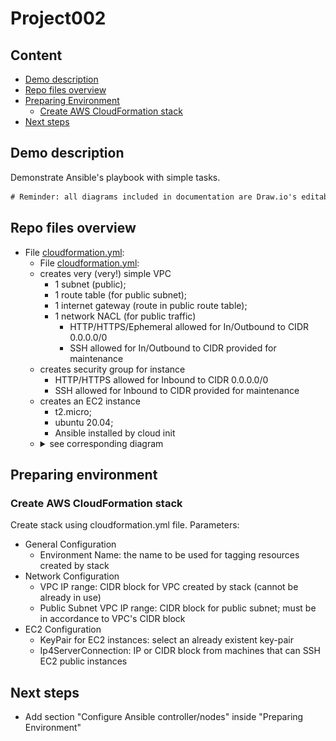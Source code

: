 # Project002

## Content

* [Demo description](#demo-description)
* [Repo files overview](#repo-files-overview)
* [Preparing Environment](#preparing-environment)
  * [Create AWS CloudFormation stack](#create-aws-cloudformation-stack)
* [Next steps](#next-steps)

## Demo description

Demonstrate Ansible's playbook with simple tasks.

```diff
# Reminder: all diagrams included in documentation are Draw.io's editable layered PNGs.
```

## Repo files overview

* File [cloudformation.yml](cloudformation.yml):
  * File [cloudformation.yml](cloudformation.yml):
  * creates very (very!) simple VPC
    * 1 subnet (public);
    * 1 route table (for public subnet);
    * 1 internet gateway (route in public route table);
    * 1 network NACL (for public traffic)
      * HTTP/HTTPS/Ephemeral allowed for In/Outbound to CIDR 0.0.0.0/0
	  * SSH allowed for In/Outbound to CIDR provided for maintenance
  * creates security group for instance
    * HTTP/HTTPS allowed for Inbound to CIDR 0.0.0.0/0
	* SSH allowed for Inbound to CIDR provided for maintenance
  * creates an EC2 instance
    * t2.micro;
    * ubuntu 20.04;
    * Ansible installed by cloud init
  * <details><summary>see corresponding diagram</summary><img src="documents/cloudformation-diagram.png"></details>

## Preparing environment

### Create AWS CloudFormation stack

Create stack using cloudformation.yml file. Parameters:
* General Configuration
  * Environment Name: the name to be used for tagging resources created by stack
* Network Configuration
  * VPC IP range: CIDR block for VPC created by stack (cannot be already in use)
  * Public Subnet VPC IP range: CIDR block for public subnet; must be in accordance to VPC's CIDR block
* EC2 Configuration
  * KeyPair for EC2 instances: select an already existent key-pair
  * Ip4ServerConnection: IP or CIDR block from machines that can SSH EC2 public instances

## Next steps

* Add section "Configure Ansible controller/nodes" inside "Preparing Environment"
